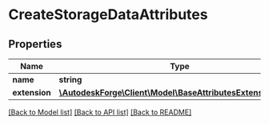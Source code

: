 # CreateStorageDataAttributes

## Properties
Name | Type | Description | Notes
------------ | ------------- | ------------- | -------------
**name** | **string** |  | 
**extension** | [**\AutodeskForge\Client\Model\BaseAttributesExtensionObject**](BaseAttributesExtensionObject.md) |  | 

[[Back to Model list]](../README.md#documentation-for-models) [[Back to API list]](../README.md#documentation-for-api-endpoints) [[Back to README]](../README.md)



